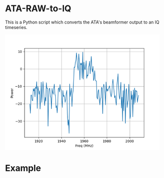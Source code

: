 # ATA-RAW-to-IQ

This is a Python script which converts the ATA's beamformer output to an IQ timeseries.

![RAW Spectrum](BF_Spectrum_1960MHz.png)


# Example